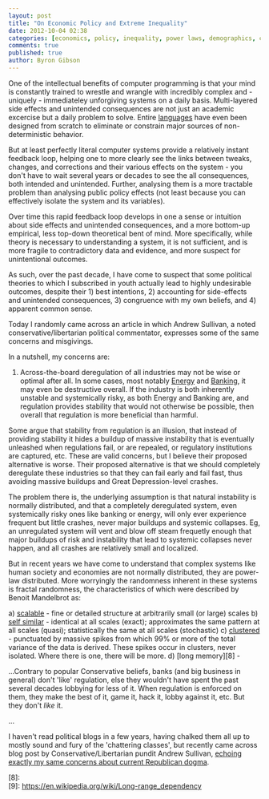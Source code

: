 ```yaml
---
layout: post
title: "On Economic Policy and Extreme Inequality"
date: 2012-10-04 02:38
categories: [economics, policy, inequality, power laws, demographics, conservatism, libertarianism]
comments: true
published: true
author: Byron Gibson
---
```

One of the intellectual benefits of computer programming is that your mind is constantly trained to wrestle and wrangle with incredibly complex and - uniquely - immediateley unforgiving systems on a daily basis.  Multi-layered side effects and unintended consequences are not just an academic excercise but a daily problem to solve.  Entire [languages][1] have even been designed from scratch to eliminate or constrain major sources of non-deterministic behavior.

But at least perfectly literal computer systems provide a relatively instant feedback loop, helping one to more clearly see the links between tweaks, changes, and corrections and their various effects on the system - you don't have to wait several years or decades to see the all consequences, both intended and unintended.  Further, analysing them is a more tractable problem than analysing public policy effects (not least because you can effectively isolate the system and its variables).  

Over time this rapid feedback loop develops in one a sense or intuition about side effects and unintended consequences, and a more bottom-up empirical, less top-down theoretical bent of mind.  More specifically, while theory is necessary to understanding a system, it is not sufficient, and is more fragile to contradictory data and evidence, and more suspect for unintentional outcomes.

As such, over the past decade, I have come to suspect that some political theories to which I subscribed in youth actually lead to highly undesirable outcomes, despite their 1) best intentions, 2) accounting for side-effects and unintended consequences, 3) congruence with my own beliefs, and 4) apparent common sense.

Today I randomly came across an article in which Andrew Sullivan, a noted conservative/libertarian political commentator, expresses some of the same concerns and misgivings.

In a nutshell, my concerns are:

1.  Across-the-board deregulation of all industries may not be wise or optimal after all.  In some cases, most notably [Energy][3] and [Banking][4], it may even be destructive overall.  If the industry is both inherently unstable and systemically risky, as both Energy and Banking are, and regulation provides stability that would not otherwise be possible, then overall that regulation is more beneficial than harmful.

Some argue that stability from regulation is an illusion, that instead of providing stability it hides a buildup of massive instability that is eventually unleashed when regulations fail, or are repealed, or regulatory institutions are captured, etc.  These are valid concerns, but I believe their proposed alternative is worse.  Their proposed alternative is that we should completely deregulate these industries so that they can fail early and fail fast, thus avoiding massive buildups and Great Depression-level crashes.

The problem there is, the underlying assumption is that natural instability is normally distributed, and that a completely deregulated system, even systemically risky ones like banking or energy, will only ever experience frequent but little crashes, never major buildups and systemic collapses.  Eg, an unregulated system will vent and blow off steam frequetly enough that major buildups of risk and instability that lead to systemic collapses never happen, and all crashes are relatively small and localized.

But in recent years we have come to understand that complex systems like human society and economies are not normally distributed, they are power-law distributed.  More worryingly the randomness inherent in these systems is fractal randomness, the characteristics of which were described by Benoit Mandelbrot as:

a) [scalable][6] - fine or detailed structure at arbitrarily small (or large) scales
b) [self similar][6] - identical at all scales (exact); approximates the same pattern at all scales (quasi); statistically the same at all scales (stochastic)
c) [clustered][7] - punctuated by massive spikes from which 99% or more of the total variance of the data is derived.  These spikes occur in clusters, never isolated.  Where there is one, there will be more.
d) [long memory][8] - 

...Contrary to popular Conservative beliefs, banks (and big business in general) don't 'like' regulation, else they wouldn't have spent the past several decades lobbying for less of it.  When regulation is enforced on them, they make the best of it, game it, hack it, lobby against it, etc.  But they don't *like* it.

...

I haven't read political blogs in a few years, having chalked them all up to mostly sound and fury of the 'chattering classes', but recently came across blog post by Conservative/Libertarian pundit Andrew Sullivan, [echoing exactly my same concerns about current Republican dogma][2].

[1]:    http://www.haskell.org/
[2]:    http://andrewsullivan.thedailybeast.com/2012/10/extreme-inequality-threatens-americas-portfolio.html
[3]:    http://www.nationaljournal.com/next-economy/essay-the-growing-income-gap-in-the-u-s-harms-the-economy-20120927
[4]:    https://en.wikipedia.org/wiki/California_electricity_crisis
[5]:    https://en.wikipedia.org/wiki/Financial_crisis_of_2007%E2%80%932010
[6]:    http://market-ticker.org/akcs-www?post=212306
[7]:    https://en.wikipedia.org/wiki/Fractal#Characteristics
[8]:    
[9]:    https://en.wikipedia.org/wiki/Long-range_dependency
